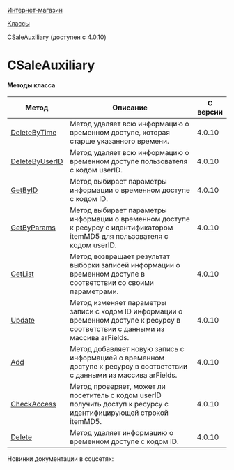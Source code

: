 [Интернет-магазин](/api_help/sale/index.php)

[Классы](/api_help/sale/classes/index.php)

CSaleAuxiliary (доступен с 4.0.10)

CSaleAuxiliary
==============

#### Методы класса

| Метод | Описание | С версии |
| --- | --- | --- |
| [DeleteByTime](/api_help/sale/classes/csaleauxiliary/csaleauxiliary.deletebytime.php) | Метод удаляет всю информацию о временном доступе, которая старше указанного времени. | 4.0.10 |
| [DeleteByUserID](/api_help/sale/classes/csaleauxiliary/csaleauxiliary.deletebyuserid.php) | Метод удаляет всю информацию о временном доступе пользователя с кодом userID. | 4.0.10 |
| [GetByID](/api_help/sale/classes/csaleauxiliary/csaleauxiliary.getbyid.php) | Метод выбирает параметры информации о временном доступе с кодом ID. | 4.0.10 |
| [GetByParams](/api_help/sale/classes/csaleauxiliary/csaleauxiliary.getbyparams.php) | Метод выбирает параметры информации о временном доступе к ресурсу с идентификатором itemMD5 для пользователя с кодом userID. | 4.0.10 |
| [GetList](/api_help/sale/classes/csaleauxiliary/csaleauxiliary.getlist.php) | Метод возвращает результат выборки записей информации о временном доступе в соответствии со своими параметрами. | 4.0.10 |
| [Update](/api_help/sale/classes/csaleauxiliary/csaleauxiliary.update.php) | Метод изменяет параметры записи с кодом ID информации о временном доступе к ресурсу в соответствии с данными из массива arFields. | 4.0.10 |
| [Add](/api_help/sale/classes/csaleauxiliary/csaleauxiliary.add.php) | Метод добавляет новую запись с информацией о временном доступе к ресурсу в соответствии с данными из массива arFields. | 4.0.10 |
| [CheckAccess](/api_help/sale/classes/csaleauxiliary/csaleauxiliary.checkaccess.php) | Метод проверяет, может ли посетитель с кодом userID получить доступ к ресурсу с идентифицирующей строкой itemMD5. | 4.0.10 |
| [Delete](/api_help/sale/classes/csaleauxiliary/csaleauxiliary.delete.php) | Метод удаляет информацию о временном доступе с кодом ID. | 4.0.10 |

Новинки документации в соцсетях: